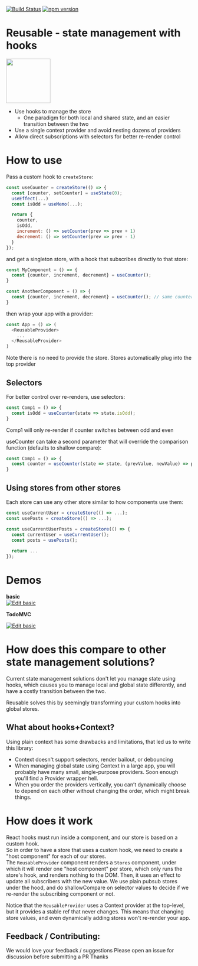 [![Build Status](https://circleci.com/gh/reusablejs/reusable.svg?style=svg)](https://circleci.com/gh/reusablejs/reusable)
[![npm version](https://badge.fury.io/js/reusable.svg)](https://badge.fury.io/js/reusable)

# Reusable - state management with hooks
<img src="https://github.com/reusablejs/reusable/blob/master/website/static/img/reusable.png?raw=true" width="120"/>

- Use hooks to manage the store
  - One paradigm for both local and shared state, and an easier transition between the two
- Use a single context provider and avoid nesting dozens of providers
- Allow direct subscriptions with selectors for better re-render control


# How to use
Pass a custom hook to `createStore`:

```javascript
const useCounter = createStore(() => {
  const [counter, setCounter] = useState(0);
  useEffect(...)
  const isOdd = useMemo(...);

  return {
    counter,
    isOdd,
    increment: () => setCounter(prev => prev + 1)
    decrement: () => setCounter(prev => prev - 1)
  }
});
```

and get a singleton store, with a hook that subscribes directly to that store:
```javascript
const MyComponent = () => {
  const {counter, increment, decrement} = useCounter();
}

const AnotherComponent = () => {
  const {counter, increment, decrement} = useCounter(); // same counter
}
```

then wrap your app with a provider:
```javascript
const App = () => (
  <ReusableProvider>
    ...
  </ReusableProvider>
)
```

Note there is no need to provide the store. Stores automatically plug into the top provider

## Selectors
For better control over re-renders, use selectors:

```javascript
const Comp1 = () => {
  const isOdd = useCounter(state => state.isOdd);
}
```
Comp1 will only re-render if counter switches between odd and even

useCounter can take a second parameter that will override the comparison function (defaults to shallow compare): 
```javascript
const Comp1 = () => {
  const counter = useCounter(state => state, (prevValue, newValue) => prevValue === newValue);
}
```


## Using stores from other stores
Each store can use any other store similar to how components use them:
```javascript
const useCurrentUser = createStore(() => ...);
const usePosts = createStore(() => ...);

const useCurrentUserPosts = createStore(() => {
  const currentUser = useCurrentUser();
  const posts = usePosts();
  
  return ...
});
```

# Demos
**basic**  
<a target="blank" href="https://codesandbox.io/s/github/reusablejs/reusable/tree/master/examples/basic?fontsize=14&module=%2Fsrc%2Findex.js">
  <img alt="Edit basic" src="https://codesandbox.io/static/img/play-codesandbox.svg">
</a>

**TodoMVC**  

<a target="blank" href="https://codesandbox.io/s/github/reusablejs/reusable/tree/master/examples/todomvc?fontsize=14&module=%2Fsrc%2Findex.js">
  <img alt="Edit basic" src="https://codesandbox.io/static/img/play-codesandbox.svg">
</a>

# How does this compare to other state management solutions?
Current state management solutions don't let you manage state using hooks, which causes you to manage local and global state differently, and have a costly transition between the two.

Reusable solves this by seemingly transforming your custom hooks into global stores.

## What about hooks+Context?
Using plain context has some drawbacks and limitations, that led us to write this library:
- Context doesn't support selectors, render bailout, or debouncing
- When managing global state using Context in a large app, you will probably have many small, single-purpose providers. Soon enough you'll find a Provider wrapper hell.
- When you order the providers vertically, you can’t dynamically choose to depend on each other without changing the order, which might break things.

# How does it work
React hooks must run inside a component, and our store is based on a custom hook.  
So in order to have a store that uses a custom hook, we need to create a "host component" for each of our stores.  
The `ReusableProvider` component renders a `Stores` component, under which it will render one "host component" per store, which only runs the store's hook, and renders nothing to the DOM. Then, it uses an effect to update all subscribers with the new value. 
We use plain pubsub stores under the hood, and do shallowCompare on selector values to decide if we re-render the subscribing component or not.

Notice that the `ReusableProvider` uses a Context provider at the top-level, but it provides a stable ref that never changes. This means that changing store values, and even dynamically adding stores won't re-render your app.

## Feedback / Contributing:
We would love your feedback / suggestions
Please open an issue for discussion before submitting a PR
Thanks
